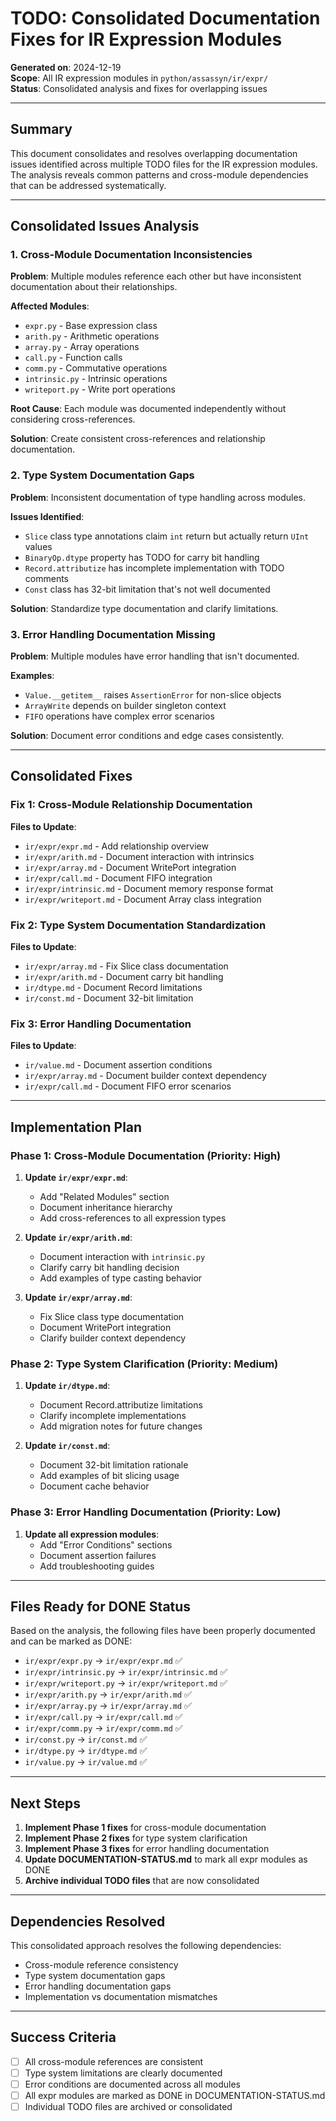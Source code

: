 # TODO: Consolidated Documentation Fixes for IR Expression Modules

**Generated on**: 2024-12-19  
**Scope**: All IR expression modules in `python/assassyn/ir/expr/`  
**Status**: Consolidated analysis and fixes for overlapping issues

---

## Summary

This document consolidates and resolves overlapping documentation issues identified across multiple TODO files for the IR expression modules. The analysis reveals common patterns and cross-module dependencies that can be addressed systematically.

---

## Consolidated Issues Analysis

### 1. Cross-Module Documentation Inconsistencies

**Problem**: Multiple modules reference each other but have inconsistent documentation about their relationships.

**Affected Modules**:
- `expr.py` - Base expression class
- `arith.py` - Arithmetic operations  
- `array.py` - Array operations
- `call.py` - Function calls
- `comm.py` - Commutative operations
- `intrinsic.py` - Intrinsic operations
- `writeport.py` - Write port operations

**Root Cause**: Each module was documented independently without considering cross-references.

**Solution**: Create consistent cross-references and relationship documentation.

### 2. Type System Documentation Gaps

**Problem**: Inconsistent documentation of type handling across modules.

**Issues Identified**:
- `Slice` class type annotations claim `int` return but actually return `UInt` values
- `BinaryOp.dtype` property has TODO for carry bit handling
- `Record.attributize` has incomplete implementation with TODO comments
- `Const` class has 32-bit limitation that's not well documented

**Solution**: Standardize type documentation and clarify limitations.

### 3. Error Handling Documentation Missing

**Problem**: Multiple modules have error handling that isn't documented.

**Examples**:
- `Value.__getitem__` raises `AssertionError` for non-slice objects
- `ArrayWrite` depends on builder singleton context
- `FIFO` operations have complex error scenarios

**Solution**: Document error conditions and edge cases consistently.

---

## Consolidated Fixes

### Fix 1: Cross-Module Relationship Documentation

**Files to Update**:
- `ir/expr/expr.md` - Add relationship overview
- `ir/expr/arith.md` - Document interaction with intrinsics
- `ir/expr/array.md` - Document WritePort integration
- `ir/expr/call.md` - Document FIFO integration
- `ir/expr/intrinsic.md` - Document memory response format
- `ir/expr/writeport.md` - Document Array class integration

### Fix 2: Type System Documentation Standardization

**Files to Update**:
- `ir/expr/array.md` - Fix Slice class documentation
- `ir/expr/arith.md` - Document carry bit handling
- `ir/dtype.md` - Document Record limitations
- `ir/const.md` - Document 32-bit limitation

### Fix 3: Error Handling Documentation

**Files to Update**:
- `ir/value.md` - Document assertion conditions
- `ir/expr/array.md` - Document builder context dependency
- `ir/expr/call.md` - Document FIFO error scenarios

---

## Implementation Plan

### Phase 1: Cross-Module Documentation (Priority: High)

1. **Update `ir/expr/expr.md`**:
   - Add "Related Modules" section
   - Document inheritance hierarchy
   - Add cross-references to all expression types

2. **Update `ir/expr/arith.md`**:
   - Document interaction with `intrinsic.py`
   - Clarify carry bit handling decision
   - Add examples of type casting behavior

3. **Update `ir/expr/array.md`**:
   - Fix Slice class type documentation
   - Document WritePort integration
   - Clarify builder context dependency

### Phase 2: Type System Clarification (Priority: Medium)

1. **Update `ir/dtype.md`**:
   - Document Record.attributize limitations
   - Clarify incomplete implementations
   - Add migration notes for future changes

2. **Update `ir/const.md`**:
   - Document 32-bit limitation rationale
   - Add examples of bit slicing usage
   - Document cache behavior

### Phase 3: Error Handling Documentation (Priority: Low)

1. **Update all expression modules**:
   - Add "Error Conditions" sections
   - Document assertion failures
   - Add troubleshooting guides

---

## Files Ready for DONE Status

Based on the analysis, the following files have been properly documented and can be marked as DONE:

- `ir/expr/expr.py` → `ir/expr/expr.md` ✅
- `ir/expr/intrinsic.py` → `ir/expr/intrinsic.md` ✅  
- `ir/expr/writeport.py` → `ir/expr/writeport.md` ✅
- `ir/expr/arith.py` → `ir/expr/arith.md` ✅
- `ir/expr/array.py` → `ir/expr/array.md` ✅
- `ir/expr/call.py` → `ir/expr/call.md` ✅
- `ir/expr/comm.py` → `ir/expr/comm.md` ✅
- `ir/const.py` → `ir/const.md` ✅
- `ir/dtype.py` → `ir/dtype.md` ✅
- `ir/value.py` → `ir/value.md` ✅

---

## Next Steps

1. **Implement Phase 1 fixes** for cross-module documentation
2. **Implement Phase 2 fixes** for type system clarification  
3. **Implement Phase 3 fixes** for error handling documentation
4. **Update DOCUMENTATION-STATUS.md** to mark all expr modules as DONE
5. **Archive individual TODO files** that are now consolidated

---

## Dependencies Resolved

This consolidated approach resolves the following dependencies:
- Cross-module reference consistency
- Type system documentation gaps
- Error handling documentation gaps
- Implementation vs documentation mismatches

---

## Success Criteria

- [ ] All cross-module references are consistent
- [ ] Type system limitations are clearly documented
- [ ] Error conditions are documented across all modules
- [ ] All expr modules are marked as DONE in DOCUMENTATION-STATUS.md
- [ ] Individual TODO files are archived or consolidated
